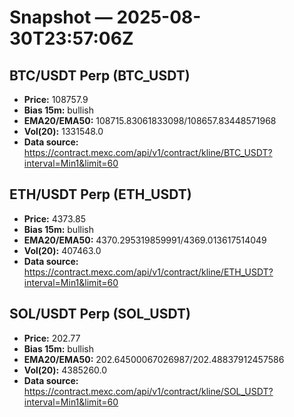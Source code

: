 # Snapshot — 2025-08-30T23:57:06Z

## BTC/USDT Perp (BTC_USDT)
- **Price:** 108757.9
- **Bias 15m:** bullish
- **EMA20/EMA50:** 108715.83061833098/108657.83448571968
- **Vol(20):** 1331548.0
- **Data source:** https://contract.mexc.com/api/v1/contract/kline/BTC_USDT?interval=Min1&limit=60

## ETH/USDT Perp (ETH_USDT)
- **Price:** 4373.85
- **Bias 15m:** bullish
- **EMA20/EMA50:** 4370.295319859991/4369.013617514049
- **Vol(20):** 407463.0
- **Data source:** https://contract.mexc.com/api/v1/contract/kline/ETH_USDT?interval=Min1&limit=60

## SOL/USDT Perp (SOL_USDT)
- **Price:** 202.77
- **Bias 15m:** bullish
- **EMA20/EMA50:** 202.64500067026987/202.48837912457586
- **Vol(20):** 4385260.0
- **Data source:** https://contract.mexc.com/api/v1/contract/kline/SOL_USDT?interval=Min1&limit=60
